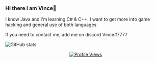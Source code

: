 ### Hi there I am Vince👋

I know Java and i'm learning C# & C++. I want to get more into game hacking and general use of both languages

If you need to contact me, add me on discord Vince#7777

![GitHub stats](https://github-readme-stats.vercel.app/api?username=dev-vince&theme=dark&show_icons=true)

<a href="https://github.com/dev-vince">
  <p align="center">
    <img src="https://komarev.com/ghpvc/?username=dev-vince" alt="Profile Views">
  </p>
</a>

